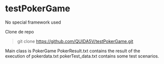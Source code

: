 # testPokerGame
No special framework used

Clone de repo

> git clone https://github.com/QUIDA5V/testPokerGame.git

Main class is PokerGame
PokerResult.txt contains the result of the execution of pokerdata.txt
pokerTest_data.txt contains some test scenarios.